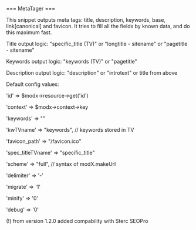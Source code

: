 === MetaTager ===

This snippet outputs meta tags: title, description, keywords, base, link[canonical] and favicon. It tries to fill all the fields by known data, and do this maximum fast.

Title output logic: "specific_title (TV)" or "longtitle - sitename" or "pagetitle - sitename"

Keywords output logic: "keywords (TV)" or "pagetitle"

Description output logic: "description" or "introtext" or title from above


Default config values:

'id' => $modx->resource->get('id')

'context' => $modx->context->key

'keywords' => ""

'kwTVname' => "keywords", // keywords stored in TV

'favicon_path' => "/favicon.ico"

'spec_titleTVname' => "specific_title"

'scheme' => "full", // syntax of modX.makeUrl

'delimiter' => '-'

'migrate' => '1'

'minify' => '0'

'debug' => '0'


(!) from version 1.2.0 added compability with Sterc SEOPro
